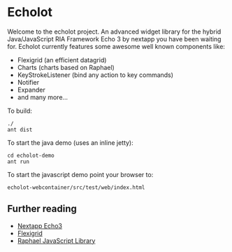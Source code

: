 Echolot
===
Welcome to the echolot project. An advanced widget library for the hybrid Java/JavaScript RIA Framework Echo 3
by nextapp you have been waiting for.
Echolot currently features some awesome well known components like:

 - Flexigrid (an efficient datagrid)
 - Charts (charts based on Raphael)
 - KeyStrokeListener (bind any action to key commands)
 - Notifier
 - Expander
 - and many more...

To build:

    ./
    ant dist

To start the java demo (uses an inline jetty):

    cd echolot-demo
    ant run

To start the javascript demo point your browser to:

    echolot-webcontainer/src/test/web/index.html

Further reading
---
  - [Nextapp Echo3](http://echo.nextapp.com/site/)
  - [Flexigrid](http://www.flexigrid.info)
  - [Raphael JavaScript Library](http://raphaeljs.com/)
